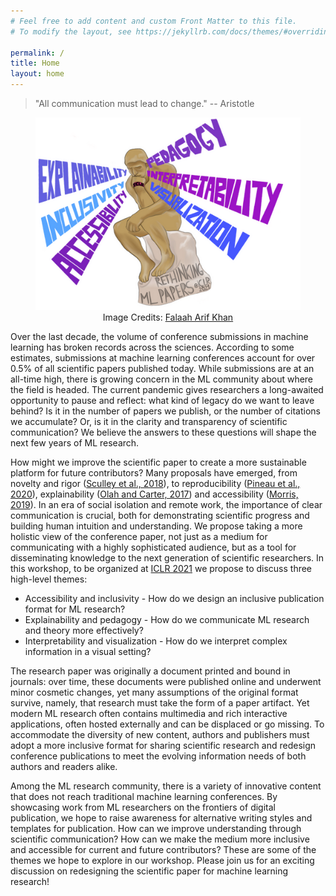 ```yaml
---
# Feel free to add content and custom Front Matter to this file.
# To modify the layout, see https://jekyllrb.com/docs/themes/#overriding-theme-defaults

permalink: /
title: Home
layout: home
---
```


> "All communication must lead to change." -- Aristotle

<figure>
	<div style="text-align:center">
		<img src="assets/img/banner.png" />
		<figcaption>Image Credits: <a href="https://falaaharifkhan.github.io/research/">Falaah Arif Khan</a></figcaption>
	</div>
</figure>
<!-- ![](assets/img/banner.png) -->

Over the last decade, the volume of conference submissions in machine learning has broken records across the sciences. According to some estimates, submissions at machine learning conferences account for over 0.5% of all scientific papers published today. While submissions are at an all-time high, there is growing concern in the ML community about where the field is headed. The current pandemic gives researchers a long-awaited opportunity to pause and reflect: what kind of legacy do we want to leave behind? Is it in the number of papers we publish, or the number of citations we accumulate? Or, is it in the clarity and transparency of scientific communication? We believe the answers to these questions will shape the next few years of ML research.

How might we improve the scientific paper to create a more sustainable platform for future contributors? Many proposals have emerged, from novelty and rigor ([Sculley et al., 2018](https://openreview.net/pdf?id=rJWF0Fywf)), to reproducibility ([Pineau et al., 2020](https://arxiv.org/abs/2003.12206)), explainability ([Olah and Carter, 2017](https://distill.pub/2017/research-debt/)) and accessibility ([Morris, 2019](https://arxiv.org/abs/1908.08939)). In an era of social isolation and remote work, the importance of clear communication is crucial, both for demonstrating scientific progress and building human intuition and understanding. We propose taking a more holistic view of the conference paper, not just as a medium for communicating with a highly sophisticated audience, but as a tool for disseminating knowledge to the next generation of scientific researchers. In this workshop, to be organized at [ICLR 2021](https://iclr.cc/) we propose to discuss three high-level themes:

* Accessibility and inclusivity - How do we design an inclusive publication format for ML research?
* Explainability and pedagogy - How do we communicate ML research and theory more effectively?
* Interpretability and visualization - How do we interpret complex information in a visual setting?

The research paper was originally a document printed and bound in journals: over time, these documents were published online and underwent minor cosmetic changes, yet many assumptions of the original format survive, namely, that research must take the form of a paper artifact. Yet modern ML research often contains multimedia and rich interactive applications, often hosted externally and can be displaced or go missing. To accommodate the diversity of new content, authors and publishers must adopt a more inclusive format for sharing scientific research and redesign conference publications to meet the evolving information needs of both authors and readers alike.

Among the ML research community, there is a variety of innovative content that does not reach traditional machine learning conferences. By showcasing work from ML researchers on the frontiers of digital publication, we hope to raise awareness for alternative writing styles and templates for publication. How can we improve understanding through scientific communication? How can we make the medium more inclusive and accessible for current and future contributors? These are some of the themes we hope to explore in our workshop. Please join us for an exciting discussion on redesigning the scientific paper for machine learning research!

